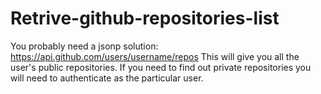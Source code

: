 # Retrive-github-repositories-list
You probably need a jsonp solution: https://api.github.com/users/username/repos
This will give you all the user's public repositories. If you need to find out private repositories you will need to authenticate as the particular user. 
